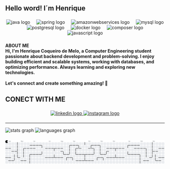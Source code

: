 <h2 align="left">Hello word! I´m Henrique</h2>

###

<div align="center">
  <img src="https://cdn.jsdelivr.net/gh/devicons/devicon/icons/java/java-original.svg" height="30" alt="java logo"  />
  <img width="12" />
  <img src="https://cdn.jsdelivr.net/gh/devicons/devicon/icons/spring/spring-original.svg" height="30" alt="spring logo"  />
  <img width="12" />
  <img src="https://cdn.jsdelivr.net/gh/devicons/devicon/icons/amazonwebservices/amazonwebservices-plain-wordmark.svg" height="30" alt="amazonwebservices logo"  />
  <img width="12" />
  <img src="https://cdn.jsdelivr.net/gh/devicons/devicon/icons/mysql/mysql-original.svg" height="30" alt="mysql logo"  />
  <img width="12" />
  <img src="https://cdn.jsdelivr.net/gh/devicons/devicon/icons/postgresql/postgresql-original.svg" height="30" alt="postgresql logo"  />
  <img width="12" />
  <img src="https://cdn.jsdelivr.net/gh/devicons/devicon/icons/docker/docker-original-wordmark.svg" height="30" alt="docker logo"  />
  <img width="12" />
  <img src="https://cdn.jsdelivr.net/gh/devicons/devicon/icons/composer/composer-original.svg" height="30" alt="composer logo"  />
  <img width="12" />
  <img src="https://cdn.simpleicons.org/javascript/F7DF1E" height="30" alt="javascript logo"  />
</div>

###

<h4 align="left">ABOUT ME <br>Hi, I'm Henrique Coqueiro de Melo, a Computer Engineering student passionate about backend development and problem-solving. I enjoy building efficient and scalable systems, working with databases, and optimizing performance. Always learning and exploring new technologies.<br><br>Let's connect and create something amazing! 🚀</h4>

###
<h2 align="left">CONECT WITH ME</h2>

###

<div align="center">
  <a href="https://www.linkedin.com/in/henrique-coqueiro-319094247/" target="_blank">
    <img src="https://raw.githubusercontent.com/maurodesouza/profile-readme-generator/master/src/assets/icons/social/linkedin/default.svg" width="52" height="40" alt="linkedin logo"  />
  </a>
  <a href="https://www.instagram.com/hnriqc/" target="_blank">
    <img src="https://raw.githubusercontent.com/maurodesouza/profile-readme-generator/master/src/assets/icons/social/instagram/default.svg" width="52" height="40" alt="instagram logo"  />
  </a>
</div>

###
---

<div align="left">
  <img src="https://github-readme-stats.vercel.app/api?username=HenriqueCoqueiro&hide_title=false&hide_rank=false&show_icons=true&include_all_commits=true&count_private=true&disable_animations=false&theme=dracula&locale=en&hide_border=false" height="150" alt="stats graph"  />
  <img src="https://github-readme-stats.vercel.app/api/top-langs?username=HenriqueCoqueiro&locale=en&hide_title=false&layout=compact&card_width=320&langs_count=5&theme=dracula&hide_border=false" height="150" alt="languages graph"  />
</div>

###

<picture>
  <source media="(prefers-color-scheme: dark)" srcset="https://raw.githubusercontent.com/HenriqueCoqueiro/HenriqueCoqueiro/output/pacman-contribution-graph-dark.svg">
  <source media="(prefers-color-scheme: light)" srcset="https://raw.githubusercontent.com/HenriqueCoqueiro/HenriqueCoqueiro/output/pacman-contribution-graph.svg">
  <img alt="pacman contribution graph" src="https://raw.githubusercontent.com/HenriqueCoqueiro/HenriqueCoqueiro/output/pacman-contribution-graph.svg">
</picture>

###
